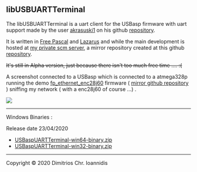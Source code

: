## libUSBUARTTerminal

  The libUSBUARTTerminal is a uart client for the USBasp firmware with uart support made by the user [akrasuski1](https://github.com/akrasuski1) on his github [repository](https://github.com/akrasuski1/usbasp-uart).
  
  It is written in [Free Pascal](https://www.freepascal.org/) and [Lazarus](https://www.lazarus-ide.org/) and while the main development is hosted at [my private scm server](https://scm.nephelae.eu/Nephelae/libUSBUARTTerminal/wiki), a mirror repository created at this github [repository](https://github.com/dioannidis/libUSBUARTTerminal).
  
  ~~It's still in Alpha version, just because there isn't too much free time .... :(~~
  
  A screenshot connected to a USBasp which is connected to a atmega328p running the demo [fp_ethernet_enc28j60](https://scm.nephelae.eu/Nephelae/fp_ethernet_enc28j60/wiki) firmware ( [mirror github repository](https://github.com/dioannidis/fp_ethernet_enc28j60) ) sniffing my network ( with a enc28j60 of course ...) .  
  
  ![](https://scm.nephelae.eu/attachments/3d5ea99b-a1cb-4b26-ae1c-9c0735fbf9da)
  



-----


  Windows Binaries :
  
  
  
  Release date 23/04/2020
  
*   [USBaspUARTTerminal-win64-binary.zip](https://scm.nephelae.eu/attachments/c58852b3-6143-438a-bc60-4298f666b572)  
*   [USBaspUARTTerminal-win32-binary.zip](https://scm.nephelae.eu/attachments/4b68e661-7f5c-450a-a095-0cec0f2e6c7b)


-----


Copyright © 2020 Dimitrios Chr. Ioannidis